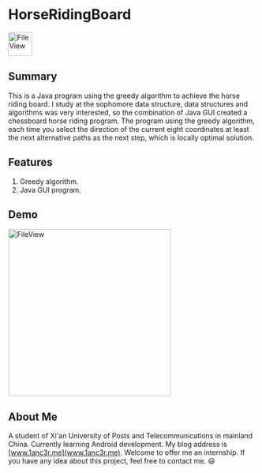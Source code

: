 # HorseRidingBoard
<img src="http://o7gy5l0ax.bkt.clouddn.com/horse.png" width = "48" height = "48" alt="FileView"/>

## Summary
This is a Java program using the greedy algorithm to achieve the horse riding board. 
I study at the sophomore data structure, data structures and algorithms was very interested, so the combination of Java GUI created a chessboard horse riding program. The program using the greedy algorithm, each time you select the direction of the current eight coordinates at least the next alternative paths as the next step, which is locally optimal solution.

## Features
1. Greedy algorithm.
2. Java GUI program.

## Demo
<img src="http://o7gy5l0ax.bkt.clouddn.com/QQ%E6%88%AA%E5%9B%BE20160520200940.png" width = "329" height = "338" alt="FileView"/>

## About Me
A student of Xi'an University of Posts and Telecommunications in mainland China. Currently learning Android development.
My blog address is [www.1anc3r.me](www.1anc3r.me). Welcome to offer me an internship. If you have any idea about this project, feel free to contact me. :smiley:

